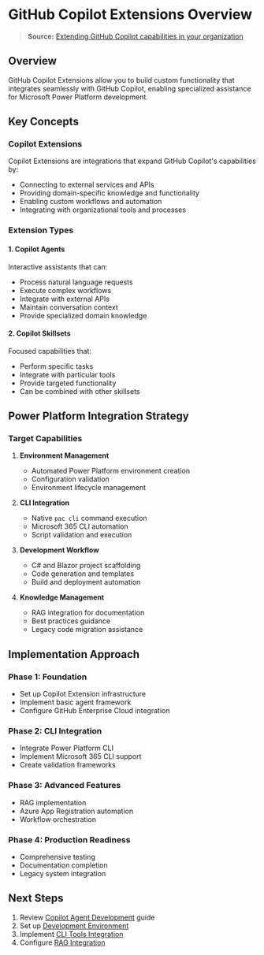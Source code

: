 # GitHub Copilot Extensions Overview

> **Source:** [Extending GitHub Copilot capabilities in your organization](https://docs.github.com/en/enterprise-cloud@latest/copilot/customizing-copilot/extending-the-capabilities-of-github-copilot-in-your-organization)

## Overview

GitHub Copilot Extensions allow you to build custom functionality that integrates seamlessly with GitHub Copilot, enabling specialized assistance for Microsoft Power Platform development.

## Key Concepts

### Copilot Extensions
Copilot Extensions are integrations that expand GitHub Copilot's capabilities by:
- Connecting to external services and APIs
- Providing domain-specific knowledge and functionality
- Enabling custom workflows and automation
- Integrating with organizational tools and processes

### Extension Types

#### 1. Copilot Agents
Interactive assistants that can:
- Process natural language requests
- Execute complex workflows
- Integrate with external APIs
- Maintain conversation context
- Provide specialized domain knowledge

#### 2. Copilot Skillsets
Focused capabilities that:
- Perform specific tasks
- Integrate with particular tools
- Provide targeted functionality
- Can be combined with other skillsets

## Power Platform Integration Strategy

### Target Capabilities
1. **Environment Management**
   - Automated Power Platform environment creation
   - Configuration validation
   - Environment lifecycle management

2. **CLI Integration**
   - Native `pac cli` command execution
   - Microsoft 365 CLI automation
   - Script validation and execution

3. **Development Workflow**
   - C# and Blazor project scaffolding
   - Code generation and templates
   - Build and deployment automation

4. **Knowledge Management**
   - RAG integration for documentation
   - Best practices guidance
   - Legacy code migration assistance

## Implementation Approach

### Phase 1: Foundation
- Set up Copilot Extension infrastructure
- Implement basic agent framework
- Configure GitHub Enterprise Cloud integration

### Phase 2: CLI Integration
- Integrate Power Platform CLI
- Implement Microsoft 365 CLI support
- Create validation frameworks

### Phase 3: Advanced Features
- RAG implementation
- Azure App Registration automation
- Workflow orchestration

### Phase 4: Production Readiness
- Comprehensive testing
- Documentation completion
- Legacy system integration

## Next Steps

1. Review [Copilot Agent Development](./agent-development.md) guide
2. Set up [Development Environment](./dev-environment.md)
3. Implement [CLI Tools Integration](../cli-tools/README.md)
4. Configure [RAG Integration](../implementation/rag-integration.md)